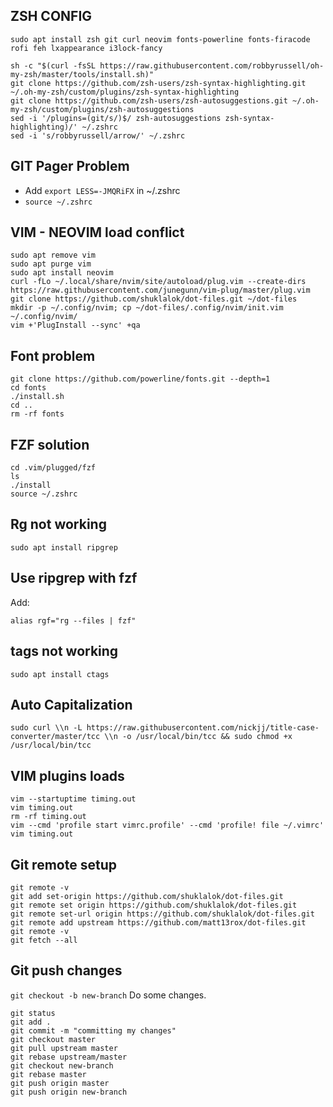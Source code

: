 ## ZSH CONFIG
```
sudo apt install zsh git curl neovim fonts-powerline fonts-firacode rofi feh lxappearance i3lock-fancy

sh -c "$(curl -fsSL https://raw.githubusercontent.com/robbyrussell/oh-my-zsh/master/tools/install.sh)"
git clone https://github.com/zsh-users/zsh-syntax-highlighting.git ~/.oh-my-zsh/custom/plugins/zsh-syntax-highlighting
git clone https://github.com/zsh-users/zsh-autosuggestions.git ~/.oh-my-zsh/custom/plugins/zsh-autosuggestions
sed -i '/plugins=(git/s/)$/ zsh-autosuggestions zsh-syntax-highlighting)/' ~/.zshrc
sed -i 's/robbyrussell/arrow/' ~/.zshrc
```
## GIT Pager Problem
- Add ```export LESS=-JMQRiFX``` in ~/.zshrc
- ```source ~/.zshrc```
## VIM - NEOVIM load conflict
```
sudo apt remove vim
sudo apt purge vim
sudo apt install neovim
curl -fLo ~/.local/share/nvim/site/autoload/plug.vim --create-dirs https://raw.githubusercontent.com/junegunn/vim-plug/master/plug.vim
git clone https://github.com/shuklalok/dot-files.git ~/dot-files
mkdir -p ~/.config/nvim; cp ~/dot-files/.config/nvim/init.vim ~/.config/nvim/
vim +'PlugInstall --sync' +qa
```
## Font problem
```
git clone https://github.com/powerline/fonts.git --depth=1
cd fonts
./install.sh
cd ..
rm -rf fonts
```
## FZF solution
```
cd .vim/plugged/fzf
ls
./install
source ~/.zshrc
```
## Rg not working
```sudo apt install ripgrep```
## Use ripgrep with fzf
Add:
```
alias rgf="rg --files | fzf"
```
## tags not working
```sudo apt install ctags```
## Auto Capitalization
```
sudo curl \\n -L https://raw.githubusercontent.com/nickjj/title-case-converter/master/tcc \\n -o /usr/local/bin/tcc && sudo chmod +x /usr/local/bin/tcc
```
## VIM plugins loads
```
vim --startuptime timing.out
vim timing.out
rm -rf timing.out
vim --cmd 'profile start vimrc.profile' --cmd 'profile! file ~/.vimrc'
vim timing.out
```
## Git remote setup
```
git remote -v
git add set-origin https://github.com/shuklalok/dot-files.git
git remote set origin https://github.com/shuklalok/dot-files.git
git remote set-url origin https://github.com/shuklalok/dot-files.git
git remote add upstream https://github.com/matt13rox/dot-files.git
git remote -v
git fetch --all
```
## Git push changes
```git checkout -b new-branch```
Do some changes.
```
git status
git add .
git commit -m "committing my changes"
git checkout master
git pull upstream master
git rebase upstream/master
git checkout new-branch
git rebase master
git push origin master
git push origin new-branch 
```
